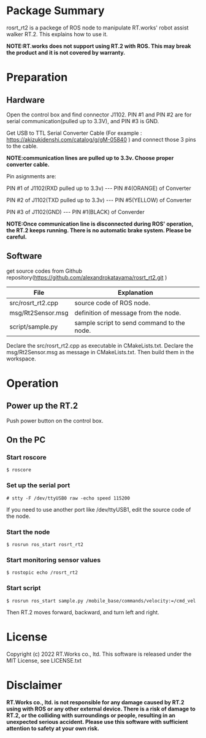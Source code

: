 # Package Summary

rosrt_rt2 is a packege of ROS node to manipulate RT.works' robot assist walker RT.2.
This explains how to use it.

**NOTE:RT.works does not support using RT.2 with ROS. This may break the product and it is not covered by warranty.**

# Preparation

## Hardware

Open the control box and find connector J1102.
PIN #1 and PIN #2 are for serial communication(pulled up to 3.3V), and PIN #3 is GND.

Get USB to TTL Serial Converter Cable
(For example : https://akizukidenshi.com/catalog/g/gM-05840 )
and connect those 3 pins to the cable.

**NOTE:communication lines are pulled up to 3.3v. Choose proper converter cable.**

Pin asignments are:

PIN #1 of J1102(RXD pulled up to 3.3v) --- PIN #4(ORANGE) of Converter

PIN #2 of J1102(TXD pulled up to 3.3v) --- PIN #5(YELLOW) of Converter

PIN #3 of J1102(GND) --- PIN #1(BLACK) of Converder

**NOTE:Once communication line is disconnected during ROS' operation, the RT.2 keeps running. There is no automatic brake system. Please be careful.**

## Software

get source codes from Github repository(https://github.com/alexandrokatayama/rosrt_rt2.git )

File	|Explanation
--	|--
src/rosrt_rt2.cpp | source code of ROS node.
msg/Rt2Sensor.msg | definition of message from the node.
script/sample.py  | sample script to send command to the node.

Declare the src/rosrt_rt2.cpp as executable in CMakeLists.txt.
Declare the msg/Rt2Sensor.msg as message in CMakeLists.txt.
Then build them in the workspace.

# Operation

## Power up the RT.2

Push power button on the control box.

## On the PC

### Start roscore
	$ roscore
### Set up the serial port
```
# stty -F /dev/ttyUSB0 raw -echo speed 115200
```
If you need to use another port like /dev/ttyUSB1, edit the source code of the node.
### Start the node
```
$ rosrun ros_start rosrt_rt2
```
### Start monitoring sensor values
```
$ rostopic echo /rosrt_rt2
```
### Start script
```
$ rosrun ros_start sample.py /mobile_base/commands/velocity:=/cmd_vel
```
Then RT.2 moves forward, backward, and turn left and right.

# License

Copyright (c) 2022 RT.Works co., ltd.
This software is released under the MIT License, see LICENSE.txt

# Disclaimer

**RT.Works co., ltd. is not responsible for any damage caused by RT.2 using with ROS or any other external device.
There is a risk of damage to RT.2, or the colliding with surroundings or people, resulting in an unexpected serious accident.
Please use this software with sufficient attention to safety at your own risk.**

